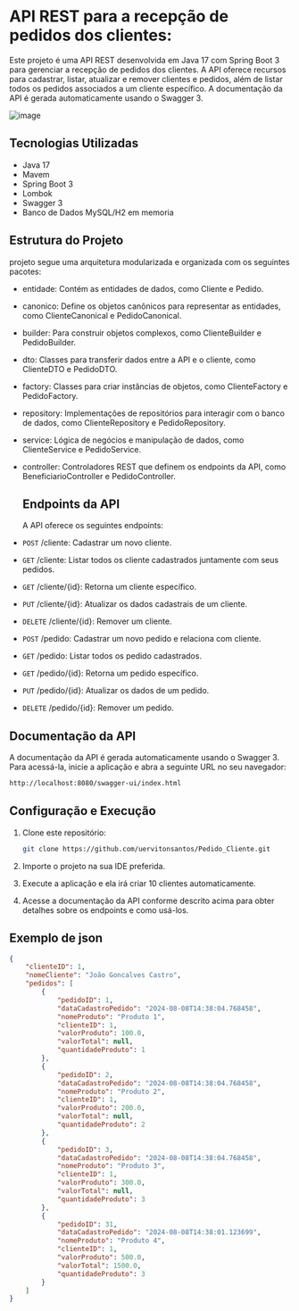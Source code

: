 # API REST para a recepção de pedidos dos clientes:

Este projeto é uma API REST desenvolvida em Java 17 com Spring Boot 3 para gerenciar a recepção de pedidos dos clientes. 
A API oferece recursos para cadastrar, listar, atualizar e remover clientes e pedidos, além de listar todos os pedidos 
associados a um cliente específico. A documentação da API é gerada automaticamente usando o Swagger 3.

![image](https://github.com/user-attachments/assets/6ed80452-0cf7-4b1d-b5da-734bf0e78fe6)



## Tecnologias Utilizadas

- Java 17
- Mavem
- Spring Boot 3
- Lombok
- Swagger 3
- Banco de Dados MySQL/H2 em memoria

 ## Estrutura do Projeto

  projeto segue uma arquitetura modularizada e organizada com os seguintes pacotes:

* entidade: Contém as entidades de dados, como Cliente e Pedido.
* canonico: Define os objetos canônicos para representar as entidades, como ClienteCanonical e PedidoCanonical.
* builder: Para construir objetos complexos, como ClienteBuilder e PedidoBuilder.
* dto: Classes para transferir dados entre a API e o cliente, como ClienteDTO e PedidoDTO.
* factory: Classes para criar instâncias de objetos, como ClienteFactory e PedidoFactory.
* repository: Implementações de repositórios para interagir com o banco de dados, como ClienteRepository e PedidoRepository.
* service: Lógica de negócios e manipulação de dados, como ClienteService e PedidoService.
* controller: Controladores REST que definem os endpoints da API, como BeneficiarioController e PedidoController.

  ## Endpoints da API

  A API oferece os seguintes endpoints:

* `POST` /cliente: Cadastrar um novo cliente.
* `GET` /cliente: Listar todos os cliente cadastrados juntamente com seus pedidos.
* `GET` /cliente/{id}: Retorna um cliente específico.
* `PUT` /cliente/{id}: Atualizar os dados cadastrais de um cliente.
* `DELETE` /cliente/{id}: Remover um cliente.

* `POST` /pedido: Cadastrar um novo pedido e relaciona com cliente.
* `GET` /pedido: Listar todos os pedido cadastrados.
* `GET` /pedido/{id}: Retorna um pedido específico.
* `PUT` /pedido/{id}: Atualizar os dados de um pedido.
* `DELETE` /pedido/{id}: Remover um pedido.

## Documentação da API

A documentação da API é gerada automaticamente usando o Swagger 3. Para acessá-la, inicie a aplicação e abra a seguinte URL no seu navegador:

 ```bash
http://localhost:8080/swagger-ui/index.html
 ```

## Configuração e Execução

1. Clone este repositório:
   ```bash
   git clone https://github.com/uervitonsantos/Pedido_Cliente.git
   ```
   
2. Importe o projeto na sua IDE preferida.

3. Execute a aplicação e ela irá criar 10 clientes automaticamente.

4. Acesse a documentação da API conforme descrito acima para obter detalhes sobre os endpoints e como usá-los.

## Exemplo de json

```json
{
    "clienteID": 1,
    "nomeCliente": "João Goncalves Castro",
    "pedidos": [
        {
            "pedidoID": 1,
            "dataCadastroPedido": "2024-08-08T14:38:04.768458",
            "nomeProduto": "Produto 1",
            "clienteID": 1,
            "valorProduto": 100.0,
            "valorTotal": null,
            "quantidadeProduto": 1
        },
        {
            "pedidoID": 2,
            "dataCadastroPedido": "2024-08-08T14:38:04.768458",
            "nomeProduto": "Produto 2",
            "clienteID": 1,
            "valorProduto": 200.0,
            "valorTotal": null,
            "quantidadeProduto": 2
        },
        {
            "pedidoID": 3,
            "dataCadastroPedido": "2024-08-08T14:38:04.768458",
            "nomeProduto": "Produto 3",
            "clienteID": 1,
            "valorProduto": 300.0,
            "valorTotal": null,
            "quantidadeProduto": 3
        },
        {
            "pedidoID": 31,
            "dataCadastroPedido": "2024-08-08T14:38:01.123699",
            "nomeProduto": "Produto 4",
            "clienteID": 1,
            "valorProduto": 500.0,
            "valorTotal": 1500.0,
            "quantidadeProduto": 3
        }
    ]
}
```

